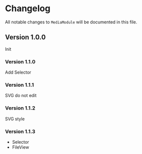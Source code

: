 # Changelog

All notable changes to `MediaModule` will be documented in this file.

## Version 1.0.0
Init

### Version 1.1.0
Add Selector

### Version 1.1.1
SVG do not edit

### Version 1.1.2
SVG style

### Version 1.1.3
+ Selector
+ FileView